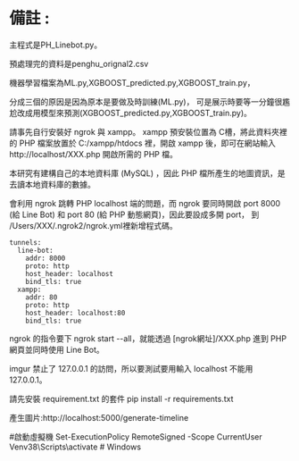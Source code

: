 # 備註 :

主程式是PH_Linebot.py。

預處理完的資料是penghu_orignal2.csv

機器學習檔案為ML.py,XGBOOST_predicted.py,XGBOOST_train.py，

分成三個的原因是因為原本是要做及時訓練(ML.py)，
可是展示時要等一分鐘很尷尬改成用模型來預測(XGBOOST_predicted.py,XGBOOST_train.py)。

請事先自行安裝好 ngrok 與 xampp。
xampp 預安裝位置為 C槽，將此資料夾裡的 PHP 檔案放置於 C:/xampp/htdocs 裡，開啟 xampp 後，即可在網站輸入 http://localhost/XXX.php 開啟所需的 PHP 檔。

本研究有建構自己的本地資料庫 (MySQL) ，因此 PHP 檔所產生的地圖資訊，是去讀本地資料庫的數據。

會利用 ngrok 跳轉 PHP localhost 端的問題，而 ngrok 要同時開啟 port 8000 (給 Line Bot) 和 port 80 (給 PHP 動態網頁)，因此要設成多開 port， 到 /Users/XXX/.ngrok2/ngrok.yml裡新增程式碼。
```
tunnels:
  line-bot:
    addr: 8000
    proto: http
    host_header: localhost
    bind_tls: true
  xampp:
    addr: 80
    proto: http
    host_header: localhost:80
    bind_tls: true
   ``` 
ngrok 的指令要下 ngrok start --all，就能透過 [ngrok網址]/XXX.php 進到 PHP 網頁並同時使用 Line Bot。

imgur 禁止了 127.0.0.1 的訪問，所以要測試要用輸入 localhost 不能用 127.0.0.1。

請先安裝 requirement.txt 的套件 pip install -r requirements.txt


產生圖片:http://localhost:5000/generate-timeline

#啟動虛擬機
Set-ExecutionPolicy RemoteSigned -Scope CurrentUser 
Venv38\Scripts\activate # Windows
